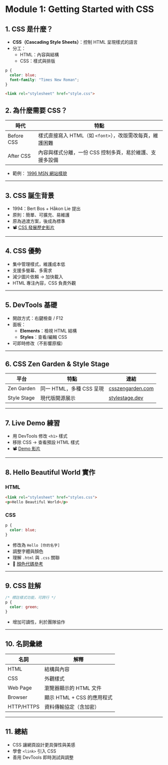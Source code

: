# Module 1: Getting Started with CSS

## 1. CSS 是什麼？

- **CSS（Cascading Style Sheets）**：控制 HTML 呈現樣式的語言
- 分工：
    - HTML：內容與結構
    - CSS：樣式與排版

```css
p {
  color: blue;
  font-family: "Times New Roman";
}
```
```html
<link rel="stylesheet" href="style.css">
```
## 2. 為什麼需要 CSS？

| 時代 | 特點 |
| --- | --- |
| Before CSS | 樣式直接寫入 HTML（如 `<font>`），改版需改每頁，維護困難 |
| After CSS | 內容與樣式分離，一份 CSS 控制多頁，易於維護、支援多設備 |
- 範例： [1996 MSN 網站樣貌](https://web.archive.org/web/19961022175327/http://msn.com/)

---

## 3. CSS 誕生背景

- 1994：Bert Bos + Håkon Lie 提出
- 原則：簡單、可擴充、易維護
- 原為過渡方案，後成為標準
- 📽 [CSS 發展歷史影片](https://edx-video.net/W3CCSS0I2016-V001700_DTH.mp4)

---

## 4. CSS 優勢

- 集中管理樣式，維護成本低
- 支援多螢幕、多需求
- 減少圖片依賴 → 加快載入
- HTML 專注內容，CSS 負責外觀

---

## 5. DevTools 基礎

- 開啟方式：右鍵檢查 / F12
- 面板：
    - **Elements**：檢視 HTML 結構
    - **Styles**：查看/編輯 CSS
- 可即時修改（不影響原檔）

---

## 6. CSS Zen Garden & Style Stage

| 平台 | 特點 | 連結 |
| --- | --- | --- |
| Zen Garden | 同一 HTML，多種 CSS 呈現 | [csszengarden.com](http://www.csszengarden.com/) |
| Style Stage | 現代版開源展示 | [stylestage.dev](https://stylestage.dev/) |

---

## 7. Live Demo 練習

- 用 DevTools 修改 `<h1>` 樣式
- 移除 CSS → 查看預設 HTML 樣式
- 📽 [Demo 影片](https://edx-video.net/W3CCSS0I2016-V001200_DTH.mp4)

---

## 8. Hello Beautiful World 實作

### HTML

```html
<link rel="stylesheet" href="styles.css">
<p>Hello Beautiful World</p>
```

### CSS

```css
p {
  color: blue;
}
```

- 修改為 `Hello [你的名字]`
- 調整字體與顏色
- 理解 `.html` 與 `.css` 關聯
- 🎨 [顏色代碼參考](https://developer.mozilla.org/en-US/docs/Web/CSS/color_value)

---

## 9. CSS 註解

```css
/* 標註樣式功能，可跨行 */
p {
  color: green;
}
```

- 增加可讀性，利於團隊協作

---

## 10. 名詞彙總

| 名詞 | 解釋 |
| --- | --- |
| HTML | 結構與內容 |
| CSS | 外觀樣式 |
| Web Page | 瀏覽器顯示的 HTML 文件 |
| Browser | 顯示 HTML + CSS 的應用程式 |
| HTTP/HTTPS | 資料傳輸協定（含加密） |

---

## 11. 總結

- CSS 讓網頁設計更具彈性與美感
- 學會 `<link>` 引入 CSS
- 善用 DevTools 即時測試與調整
